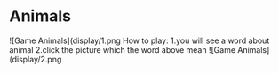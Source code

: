 # Animals

![Game Animals](display/1.png
How to play:
1.you will see a word about animal
2.click the picture which the word above mean
![Game Animals](display/2.png
